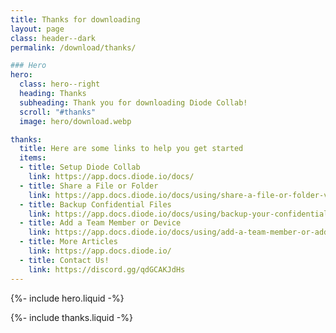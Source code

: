 ```yaml
---
title: Thanks for downloading
layout: page
class: header--dark
permalink: /download/thanks/

### Hero
hero:
  class: hero--right
  heading: Thanks
  subheading: Thank you for downloading Diode Collab!
  scroll: "#thanks"
  image: hero/download.webp

thanks:
  title: Here are some links to help you get started
  items:
  - title: Setup Diode Collab
    link: https://app.docs.diode.io/docs/
  - title: Share a File or Folder
    link: https://app.docs.diode.io/docs/using/share-a-file-or-folder-via-web-browser/
  - title: Backup Confidential Files
    link: https://app.docs.diode.io/docs/using/backup-your-confidential-files/
  - title: Add a Team Member or Device
    link: https://app.docs.diode.io/docs/using/add-a-team-member-or-additional-device/
  - title: More Articles
    link: https://app.docs.diode.io/
  - title: Contact Us!
    link: https://discord.gg/qdGCAKJdHs
---
```


{%- include hero.liquid -%}

{%- include thanks.liquid -%}


